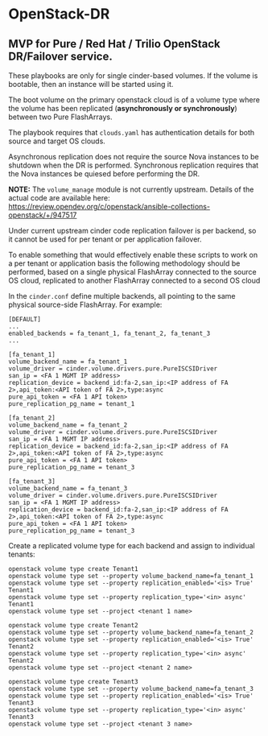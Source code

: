 # OpenStack-DR
## MVP for Pure / Red Hat / Trilio OpenStack DR/Failover service.

These playbooks are only for single cinder-based volumes. If the volume is bootable, then an instance will be started using it.

The boot volume on the primary openstack cloud is of a volume type where the volume has been replicated (**asynchronously or synchronously**) between two Pure FlashArrays.

The playbook requires that `clouds.yaml` has authentication details for both source and target OS clouds.

Asynchronous replication does not require the source Nova instances to be shutdown when the DR is performed.
Synchronous replication requires that the Nova instances be quiesed before performing the DR.

**NOTE:** The `volume_manage` module is not currently upstream. Details of the actual code are available here: https://review.opendev.org/c/openstack/ansible-collections-openstack/+/947517

Under current upstream cinder code replication failover is per backend, so it cannot be used for per tenant or per application failover.

To enable something that would effectively enable these scripts to work on a per tenant or application basis the following methodology should be performed, based on a single physical FlashArray connected to the source OS cloud, replicated to another FlashArray connected to a second OS cloud

In the `cinder.conf` define multiple backends, all pointing to the same physical source-side FlashArray. For example:

```
[DEFAULT]
...
enabled_backends = fa_tenant_1, fa_tenant_2, fa_tenant_3
...

[fa_tenant_1]
volume_backend_name = fa_tenant_1
volume_driver = cinder.volume.drivers.pure.PureISCSIDriver
san_ip = <FA 1 MGMT IP address>
replication_device = backend_id:fa-2,san_ip:<IP address of FA 2>,api_token:<API token of FA 2>,type:async
pure_api_token = <FA 1 API token>
pure_replication_pg_name = tenant_1

[fa_tenant_2]
volume_backend_name = fa_tenant_2
volume_driver = cinder.volume.drivers.pure.PureISCSIDriver
san_ip = <FA 1 MGMT IP address>
replication_device = backend_id:fa-2,san_ip:<IP address of FA 2>,api_token:<API token of FA 2>,type:async
pure_api_token = <FA 1 API token>
pure_replication_pg_name = tenant_3

[fa_tenant_3]
volume_backend_name = fa_tenant_3
volume_driver = cinder.volume.drivers.pure.PureISCSIDriver
san_ip = <FA 1 MGMT IP address>
replication_device = backend_id:fa-2,san_ip:<IP address of FA 2>,api_token:<API token of FA 2>,type:async
pure_api_token = <FA 1 API token>
pure_replication_pg_name = tenant_3
```

Create a replicated volume type for each backend and assign to individual tenants:
```
openstack volume type create Tenant1
openstack volume type set --property volume_backend_name=fa_tenant_1
openstack volume type set --property replication_enabled='<is> True' Tenant1
openstack volume type set --property replication_type='<in> async' Tenant1
openstack volume type set --project <tenant 1 name>

openstack volume type create Tenant2
openstack volume type set --property volume_backend_name=fa_tenant_2
openstack volume type set --property replication_enabled='<is> True' Tenant2
openstack volume type set --property replication_type='<in> async' Tenant2
openstack volume type set --project <tenant 2 name>

openstack volume type create Tenant3
openstack volume type set --property volume_backend_name=fa_tenant_3
openstack volume type set --property replication_enabled='<is> True' Tenant3
openstack volume type set --property replication_type='<in> async' Tenant3
openstack volume type set --project <tenant 3 name>
```
